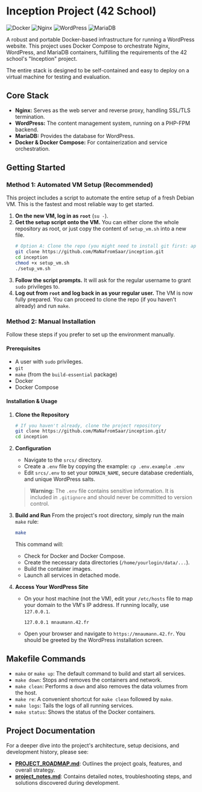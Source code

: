 # Inception Project (42 School)

![Docker](https://img.shields.io/badge/Docker-2496ED?style=for-the-badge&logo=docker&logoColor=white)
![Nginx](https://img.shields.io/badge/Nginx-009639?style=for-the-badge&logo=nginx&logoColor=white)
![WordPress](https://img.shields.io/badge/WordPress-21759B?style=for-the-badge&logo=wordpress&logoColor=white)
![MariaDB](https://img.shields.io/badge/MariaDB-003545?style=for-the-badge&logo=mariadb&logoColor=white)

A robust and portable Docker-based infrastructure for running a WordPress website. This project uses Docker Compose to orchestrate Nginx, WordPress, and MariaDB containers, fulfilling the requirements of the 42 school's "Inception" project.

The entire stack is designed to be self-contained and easy to deploy on a virtual machine for testing and evaluation.

## Core Stack

*   **Nginx:** Serves as the web server and reverse proxy, handling SSL/TLS termination.
*   **WordPress:** The content management system, running on a PHP-FPM backend.
*   **MariaDB:** Provides the database for WordPress.
*   **Docker & Docker Compose:** For containerization and service orchestration.

## Getting Started

### Method 1: Automated VM Setup (Recommended)

This project includes a script to automate the entire setup of a fresh Debian VM. This is the fastest and most reliable way to get started.

1.  **On the new VM, log in as `root`** (`su -`).
2.  **Get the setup script onto the VM.** You can either clone the whole repository as root, or just copy the content of `setup_vm.sh` into a new file.
    ```bash
    # Option A: Clone the repo (you might need to install git first: apt-get update && apt-get install git)
    git clone https://github.com/MaNafromSaar/inception.git
    cd inception
    chmod +x setup_vm.sh
    ./setup_vm.sh
    ```
3.  **Follow the script prompts.** It will ask for the regular username to grant `sudo` privileges to.
4.  **Log out from `root` and log back in as your regular user.** The VM is now fully prepared. You can proceed to clone the repo (if you haven't already) and run `make`.

### Method 2: Manual Installation

Follow these steps if you prefer to set up the environment manually.

#### Prerequisites

*   A user with `sudo` privileges.
*   `git`
*   `make` (from the `build-essential` package)
*   Docker
*   Docker Compose

#### Installation & Usage

1.  **Clone the Repository**
    ```bash
    # If you haven't already, clone the project repository
    git clone https://github.com/MaNafromSaar/inception.git/
    cd inception
    ```

2.  **Configuration**
    -   Navigate to the `srcs/` directory.
    -   Create a `.env` file by copying the example: `cp .env.example .env`
    -   Edit `srcs/.env` to set your `DOMAIN_NAME`, secure database credentials, and unique WordPress salts.
    > **Warning:** The `.env` file contains sensitive information. It is included in `.gitignore` and should never be committed to version control.

3.  **Build and Run**
    From the project's root directory, simply run the main `make` rule:
    ```bash
    make
    ```
    This command will:
    - Check for Docker and Docker Compose.
    - Create the necessary data directories (`/home/yourlogin/data/...`).
    - Build the container images.
    - Launch all services in detached mode.

4.  **Access Your WordPress Site**
    -   On your host machine (not the VM), edit your `/etc/hosts` file to map your domain to the VM's IP address. If running locally, use `127.0.0.1`.
        ```
        127.0.0.1 mnaumann.42.fr
        ```
    -   Open your browser and navigate to `https://mnaumann.42.fr`. You should be greeted by the WordPress installation screen.

## Makefile Commands

*   `make` or `make up`: The default command to build and start all services.
*   `make down`: Stops and removes the containers and network.
*   `make clean`: Performs a `down` and also removes the data volumes from the host.
*   `make re`: A convenient shortcut for `make clean` followed by `make`.
*   `make logs`: Tails the logs of all running services.
*   `make status`: Shows the status of the Docker containers.

## Project Documentation

For a deeper dive into the project's architecture, setup decisions, and development history, please see:

*   **[PROJECT_ROADMAP.md](./PROJECT_ROADMAP.md)**: Outlines the project goals, features, and overall strategy.
*   **[project_notes.md](./project_notes.md)**: Contains detailed notes, troubleshooting steps, and solutions discovered during development.
